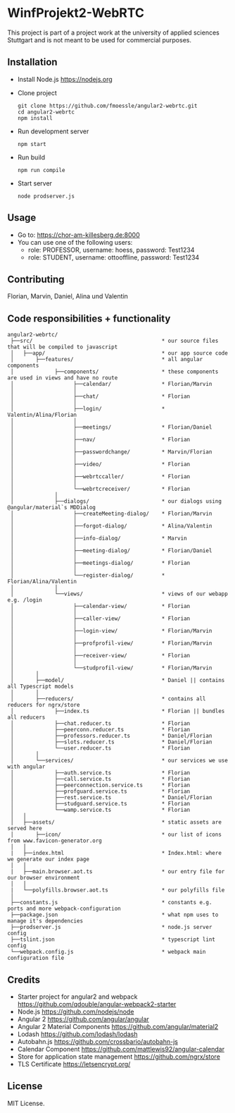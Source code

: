 # WinfProjekt2-WebRTC
This project is part of a project work at the university of applied sciences Stuttgart and is not meant to be used for commercial purposes.

## Installation

- Install Node.js https://nodejs.org
- Clone project

  ```
  git clone https://github.com/fmoessle/angular2-webrtc.git
  cd angular2-webrtc
  npm install
  ```
- Run development server

  ```
  npm start
  ```
- Run build

  ```
  npm run compile
  ```
- Start server

  ```
  node prodserver.js
  ```
  
## Usage

- Go to: https://chor-am-killesberg.de:8000
- You can use one of the following users:
  - role: PROFESSOR, username: hoess, password: Test1234
  - role: STUDENT, username: ottooffline, password: Test1234
  
## Contributing

Florian, Marvin, Daniel, Alina und Valentin


## Code responsibilities + functionality

```
angular2-webrtc/
 ├──src/                                         * our source files that will be compiled to javascript
 │   ├──app/                                     * our app source code
 │       ├──features/                            * all angular components
 │             ├──components/                    * these components are used in views and have no route
 │                   ├──calendar/                * Florian/Marvin
 │                   │ 
 │                   ├──chat/                    * Florian
 │                   │ 
 │                   ├──login/                   * Valentin/Alina/Florian
 │                   │ 
 │                   ├──meetings/                * Florian/Daniel
 │                   │ 
 │                   ├──nav/                     * Florian
 │                   │ 
 │                   ├──passwordchange/          * Marvin/Florian
 │                   │ 
 │                   ├──video/                   * Florian
 │                   │ 
 │                   ├──webrtccaller/            * Florian
 │                   │ 
 │                   └──webrtcreceiver/          * Florian
 │             │ 
 │             ├──dialogs/                       * our dialogs using @angular/material`s MDDialog
 │                   ├──createMeeting-dialog/    * Florian/Marvin
 │                   │ 
 │                   ├──forgot-dialog/           * Alina/Valentin
 │                   │ 
 │                   ├──info-dialog/             * Marvin
 │                   │ 
 │                   ├──meeting-dialog/          * Florian/Daniel
 │                   │ 
 │                   ├──meetings-dialog/         * Florian
 │                   │ 
 │                   └──register-dialog/         * Florian/Alina/Valentin
 │             │ 
 │             └──views/                         * views of our webapp e.g. /login
 │                   ├──calendar-view/           * Florian
 │                   │ 
 │                   ├──caller-view/             * Florian
 │                   │ 
 │                   ├──login-view/              * Florian/Marvin
 │                   │ 
 │                   ├──profprofil-view/         * Florian/Marvin
 │                   │ 
 │                   ├──receiver-view/           * Florian
 │                   │ 
 │                   └──studprofil-view/         * Florian/Marvin
 │       │ 
 │       ├──model/                               * Daniel || contains all Typescript models
 │       │ 
 │       ├──reducers/                            * contains all reducers for ngrx/store
 │             ├──index.ts                       * Florian || bundles all reducers
 │             ├──chat.reducer.ts                * Florian
 │             ├──peerconn.reducer.ts            * Florian
 │             ├──professors.reducer.ts          * Daniel/Florian
 │             ├──slots.reducer.ts               * Daniel/Florian
 │             └──user.reducer.ts                * Florian
 │       │ 
 │       └──services/                            * our services we use with angular
 │             ├──auth.service.ts                * Florian
 │             ├──call.service.ts                * Florian
 │             ├──peerconnection.service.ts      * Florian
 │             ├──profguard.service.ts           * Florian
 │             ├──rest.service.ts                * Daniel/Florian
 │             ├──studguard.service.ts           * Florian
 │             └──wamp.service.ts                * Florian
 │   │ 
 │   ├──assets/                                  * static assets are served here
 │       ├──icon/                                * our list of icons from www.favicon-generator.org
 │   │ 
 |   ├──index.html                               * Index.html: where we generate our index page
 │   │ 
 |   ├──main.browser.aot.ts                      * our entry file for our browser environment
 │   │
 |   └──polyfills.browser.aot.ts                 * our polyfills file
 │
 ├──constants.js                                 * constants e.g. ports and more webpack-configuration
 ├──package.json                                 * what npm uses to manage it's dependencies
 ├──prodserver.js                                * node.js server config
 ├──tslint.json                                  * typescript lint config
 └──webpack.config.js                            * webpack main configuration file
```

## Credits

- Starter project for angular2 and webpack https://github.com/qdouble/angular-webpack2-starter
- Node.js https://github.com/nodejs/node
- Angular 2 https://github.com/angular/angular
- Angular 2 Material Components https://github.com/angular/material2
- Lodash https://github.com/lodash/lodash
- Autobahn.js https://github.com/crossbario/autobahn-js
- Calendar Component https://github.com/mattlewis92/angular-calendar
- Store for application state management https://github.com/ngrx/store
- TLS Certificate https://letsencrypt.org/

## License

MIT License.

